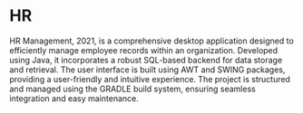 # HR
HR Management, 2021, is a comprehensive desktop application designed to efficiently manage employee records within an organization. Developed using Java, it incorporates a robust SQL-based backend for data storage and retrieval. The user interface is built using AWT and SWING packages, providing a user-friendly and intuitive experience. The project is structured and managed using the GRADLE build system, ensuring seamless integration and easy maintenance.
